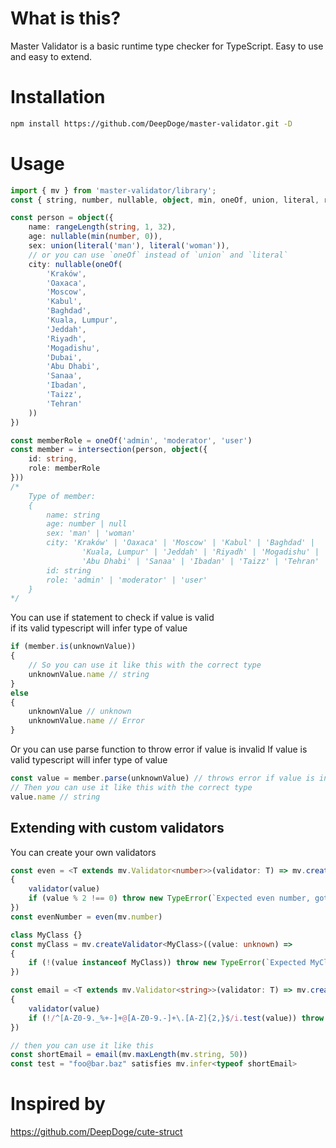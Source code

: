 # What is this?
Master Validator is a basic runtime type checker for TypeScript.
Easy to use and easy to extend.

# Installation
```bash
npm install https://github.com/DeepDoge/master-validator.git -D
```

# Usage
```ts
import { mv } from 'master-validator/library';
const { string, number, nullable, object, min, oneOf, union, literal, rangeLength, intersection } = mv

const person = object({
    name: rangeLength(string, 1, 32),
    age: nullable(min(number, 0)),
    sex: union(literal('man'), literal('woman')),
    // or you can use `oneOf` instead of `union` and `literal`
    city: nullable(oneOf(
        'Kraków', 
        'Oaxaca', 
        'Moscow', 
        'Kabul', 
        'Baghdad', 
        'Kuala, Lumpur', 
        'Jeddah', 
        'Riyadh', 
        'Mogadishu', 
        'Dubai', 
        'Abu Dhabi', 
        'Sanaa', 
        'Ibadan', 
        'Taizz', 
        'Tehran'
    )) 
})

const memberRole = oneOf('admin', 'moderator', 'user')
const member = intersection(person, object({
    id: string,
    role: memberRole
}))
/* 
    Type of member:
    {
        name: string
        age: number | null
        sex: 'man' | 'woman'
        city: 'Kraków' | 'Oaxaca' | 'Moscow' | 'Kabul' | 'Baghdad' | 
                'Kuala, Lumpur' | 'Jeddah' | 'Riyadh' | 'Mogadishu' | 'Dubai' | 
                'Abu Dhabi' | 'Sanaa' | 'Ibadan' | 'Taizz' | 'Tehran' | null
        id: string
        role: 'admin' | 'moderator' | 'user'
    }
*/

```

You can use if statement to check if value is valid<br/>
if its valid typescript will infer type of value
```ts
if (member.is(unknownValue)) 
{
    // So you can use it like this with the correct type
    unknownValue.name // string
}
else
{
    unknownValue // unknown
    unknownValue.name // Error
}
```

Or you can use parse function to throw error if value is invalid
If value is valid typescript will infer type of value
```ts
const value = member.parse(unknownValue) // throws error if value is invalid
// Then you can use it like this with the correct type
value.name // string 
```

## Extending with custom validators
You can create your own validators
```ts
const even = <T extends mv.Validator<number>>(validator: T) => mv.createValidator<mv.infer<T>>((value: unknown) =>
{
    validator(value)
    if (value % 2 !== 0) throw new TypeError(`Expected even number, got ${value}`)
})
const evenNumber = even(mv.number)

class MyClass {}
const myClass = mv.createValidator<MyClass>((value: unknown) => 
{
    if (!(value instanceof MyClass)) throw new TypeError(`Expected MyClass, got ${value}`)
})

const email = <T extends mv.Validator<string>>(validator: T) => mv.createValidator<`${string[0]}${string}@${string[0]}${string}.${string[0]}${string}`>((value: unknown) =>
{
    validator(value)
    if (!/^[A-Z0-9._%+-]+@[A-Z0-9.-]+\.[A-Z]{2,}$/i.test(value)) throw new TypeError(`Expected email, got ${value}`)
})

// then you can use it like this
const shortEmail = email(mv.maxLength(mv.string, 50))
const test = "foo@bar.baz" satisfies mv.infer<typeof shortEmail> 
```

# Inspired by
https://github.com/DeepDoge/cute-struct